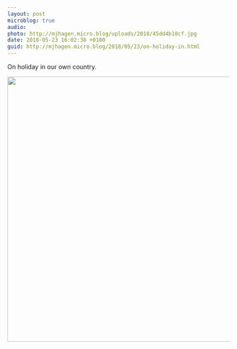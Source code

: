 ```yaml
---
layout: post
microblog: true
audio: 
photo: http://mjhagen.micro.blog/uploads/2018/45dd4b18cf.jpg
date: 2018-05-23 16:02:38 +0100
guid: http://mjhagen.micro.blog/2018/05/23/on-holiday-in.html
---
```

On holiday in our own country.

<img src="http://mjhagen.micro.blog/uploads/2018/45dd4b18cf.jpg" width="600" height="600" />
